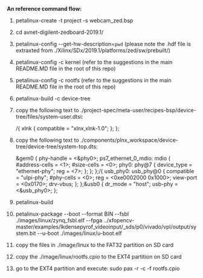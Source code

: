 **An reference command flow:**

1. petalinux-create -t project -s webcam_zed.bsp
2. cd avnet-digilent-zedboard-2019.1/
3. petalinux-config --get-hw-description=`pwd`    (please note the .hdf file is extraxted from ./Xilinx/SDx/2019.1/platforms/zed/sw/prebuilt/)
4. petalinux-config -c kernel  (refer to the suggestions in the main README.MD file in the root of this repo)
5. petalinux-config -c rootfs  (refer to the suggestions in the main README.MD file in the root of this repo)
6. petalinux-build -c device-tree 

7. copy the following text to ./project-spec/meta-user/recipes-bsp/device-tree/files/system-user.dtsi:


    /{
    xlnk {
    compatible = "xlnx,xlnk-1.0";
    };
    };



8. copy the following text to ./components/plnx_workspace/device-tree/device-tree/system-top.dts:


    &gem0 {
     phy-handle = <&phy0>;
     ps7_ethernet_0_mdio: mdio {
      #address-cells = <1>;
      #size-cells = <0>;
      phy0: phy@7 {
       device_type = "ethernet-phy";
       reg = <7>;
      };
     };
    };/{
     usb_phy0: usb_phy@0 {
      compatible = "ulpi-phy";
      #phy-cells = <0>;
      reg = <0xe0002000 0x1000>;
      view-port = <0x0170>;
      drv-vbus;
     };
    };&usb0 {
     dr_mode = "host";
     usb-phy = <&usb_phy0>;
    };


9. petalinux-build 

10. petalinux-package --boot --format BIN --fsbl ./images/linux/zynq\_fsbl.elf --fpga ../xfopencv-master/examples/lkdensepyrof_videoinput/_sds/p0/vivado/vpl/output/system.bit --u-boot ./images/linux/u-boot.elf

11. copy the files in ./image/linux to the FAT32 partition on SD card

12. copy the ./image/linux/rootfs.cpio to the EXT4 partition on SD card

12. go to the EXT4 partition and execute:    sudo pax -r -c -f rootfs.cpio

